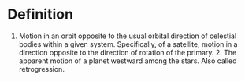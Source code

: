 # Definition

1.  Motion in an orbit opposite to the usual orbital direction of
    celestial bodies within a given system. Specifically, of a
    satellite, motion in a direction opposite to the direction of
    rotation of the primary. 2. The apparent motion of a planet westward
    among the stars. Also called retrogression.
